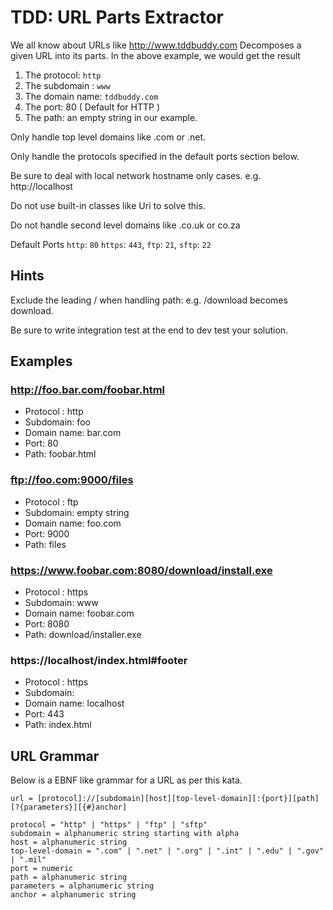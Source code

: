 # TDD: URL Parts Extractor
We all know about URLs like http://www.tddbuddy.com
Decomposes a given URL into its parts. In the above example, we would get the result

1. The protocol: `http`
2. The subdomain : `www`
3. The domain name: `tddbuddy.com`
4. The port: 80 ( Default for HTTP )
5. The path: an empty string in our example.

Only handle top level domains like .com or .net.

Only handle the protocols specified in the default ports section below.

Be sure to deal with local network hostname only cases. e.g. http://localhost

Do not use built-in classes like Uri to solve this.

Do not handle second level domains like .co.uk or co.za

Default Ports
`http`: `80` `https`: `443`, `ftp`: `21`, `sftp`: `22`

## Hints

Exclude the leading / when handling path: e.g. /download becomes download.

Be sure to write integration test at the end to dev test your solution.


## Examples

### http://foo.bar.com/foobar.html

* Protocol : http
* Subdomain: foo
* Domain name: bar.com
* Port: 80
* Path: foobar.html

### ftp://foo.com:9000/files

* Protocol : ftp
* Subdomain: empty string
* Domain name: foo.com
* Port: 9000
* Path: files

### https://www.foobar.com:8080/download/install.exe

* Protocol : https
* Subdomain: www
* Domain name: foobar.com
* Port: 8080
* Path: download/installer.exe

### https://localhost/index.html#footer

* Protocol : https
* Subdomain:
* Domain name: localhost
* Port: 443
* Path: index.html


## URL Grammar
Below is a EBNF like grammar for a URL as per this kata.

```
url = [protocol]://[subdomain][host][top-level-domain][:{port}][path][?{parameters}][{#}anchor]

protocol = "http" | "https" | "ftp" | "sftp"
subdomain = alphanumeric string starting with alpha
host = alphanumeric string
top-level-domain = ".com" | ".net" | ".org" | ".int" | ".edu" | ".gov" | ".mil"
port = numeric
path = alphanumeric string
parameters = alphanumeric string
anchor = alphanumeric string
```
